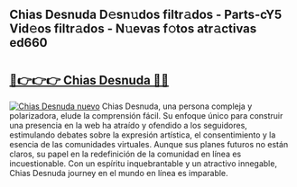 ## Chias Desnuda D𝚎sn𝚞dos filtr𝚊dos - Parts-cY5 Vid𝚎os filtr𝚊dos - N𝚞evas f𝚘tos atr𝚊ctivas ed660

# <h2><a href="http://mb8itq.tromn.icu/?c=Chias+Desnuda">🔗👉👉👉 Chias Desnuda 🔗🔗</a></h2>

[![Chias Desnuda nuevo](https://i.imgur.com/pEAQMta.gif)](http://mb8itq.tromn.icu/?c=Chias+Desnuda)
Chias Desnuda, una persona compleja y polarizadora, elude la comprensión fácil. Su enfoque único para construir una presencia en la web ha atraído y ofendido a los seguidores, estimulando debates sobre la expresión artística, el consentimiento y la esencia de las comunidades virtuales. Aunque sus planes futuros no están claros, su papel en la redefinición de la comunidad en línea es incuestionable. Con un espíritu inquebrantable y un atractivo innegable, Chias Desnuda journey en el mundo en línea es imparable.

